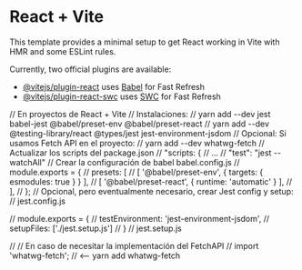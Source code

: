 # React + Vite

This template provides a minimal setup to get React working in Vite with HMR and some ESLint rules.

Currently, two official plugins are available:

- [@vitejs/plugin-react](https://github.com/vitejs/vite-plugin-react/blob/main/packages/plugin-react/README.md) uses [Babel](https://babeljs.io/) for Fast Refresh
- [@vitejs/plugin-react-swc](https://github.com/vitejs/vite-plugin-react-swc) uses [SWC](https://swc.rs/) for Fast Refresh

// En proyectos de React + Vite
// Instalaciones:
// yarn add --dev jest babel-jest @babel/preset-env @babel/preset-react
// yarn add --dev @testing-library/react @types/jest jest-environment-jsdom
// Opcional: Si usamos Fetch API en el proyecto:
// yarn add --dev whatwg-fetch
// Actualizar los scripts del package.json
// "scripts: {
// ...
// "test": "jest --watchAll"
// Crear la configuración de babel babel.config.js
// module.exports = {
// presets: [
// [ '@babel/preset-env', { targets: { esmodules: true } } ],
// [ '@babel/preset-react', { runtime: 'automatic' } ],
// ],
// };
// Opcional, pero eventualmente necesario, crear Jest config y setup:
// jest.config.js

// module.exports = {
// testEnvironment: 'jest-environment-jsdom',
// setupFiles: ['./jest.setup.js']
// }
// jest.setup.js

// // En caso de necesitar la implementación del FetchAPI
// import 'whatwg-fetch'; // <-- yarn add whatwg-fetch
